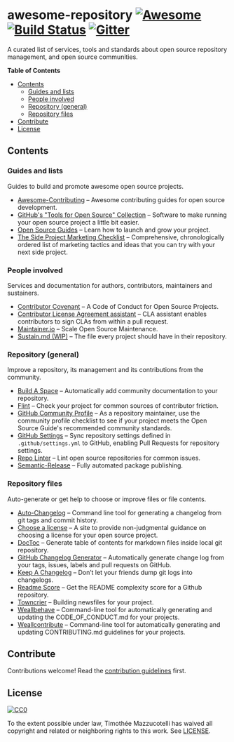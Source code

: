 # awesome-repository [![Awesome][awesome-badge]](https://github.com/sindresorhus/awesome) [![Build Status][travis-badge]](https://travis-ci.org/Pawamoy/awesome-repository) [![Gitter][gitter-badge]](https://gitter.im/Pawamoy/awesome-repository)

A curated list of services, tools and standards about open source repository
management, and open source communities.

<!-- START doctoc generated TOC please keep comment here to allow auto update -->
<!-- DON'T EDIT THIS SECTION, INSTEAD RE-RUN doctoc TO UPDATE -->
**Table of Contents**

- [Contents](#contents)
  - [Guides and lists](#guides-and-lists)
  - [People involved](#people-involved)
  - [Repository (general)](#repository-general)
  - [Repository files](#repository-files)
- [Contribute](#contribute)
- [License](#license)

<!-- END doctoc generated TOC please keep comment here to allow auto update -->

## Contents

### Guides and lists
Guides to build and promote awesome open source projects.

- [Awesome-Contributing](https://github.com/mntnr/awesome-contributing) –
  Awesome contributing guides for open source development.
- [GitHub's "Tools for Open Source" Collection](https://github.com/collections/tools-for-open-source) –
  Software to make running your open source project a little bit easier.
- [Open Source Guides](https://opensource.guide/) –
  Learn how to launch and grow your project.
- [The Side Project Marketing Checklist](https://github.com/karllhughes/side-project-marketing) –
  Comprehensive, chronologically ordered list of marketing tactics and ideas
  that you can try with your next side project.

### People involved
Services and documentation for authors, contributors, maintainers and sustainers.

- [Contributor Covenant](https://www.contributor-covenant.org/) –
  A Code of Conduct for Open Source Projects.
- [Contributor License Agreement assistant](https://github.com/cla-assistant/cla-assistant) –
  CLA assistant enables contributors to sign CLAs from within a pull request.
- [Maintainer.io](https://maintainer.io/) –
  Scale Open Source Maintenance.
- [Sustain.md (WIP)](https://github.com/sustainers/sustain.md) –
  The file every project should have in their repository.

### Repository (general)
Improve a repository, its management and its contributions from the community.

- [Build A Space](https://github.com/mntnr/build-a-space) –
  Automatically add community documentation to your repository.
- [Flint](https://github.com/pengwynn/flint) –
  Check your project for common sources of contributor friction.
- [GitHub Community Profile](https://help.github.com/articles/viewing-your-community-profile/) –
  As a repository maintainer, use the community profile checklist to see if your
  project meets the Open Source Guide's recommended community standards.
- [GitHub Settings](https://github.com/probot/settings) –
  Sync repository settings defined in `.github/settings.yml` to GitHub,
  enabling Pull Requests for repository settings.
- [Repo Linter](https://github.com/todogroup/repolinter) –
  Lint open source repositories for common issues.
- [Semantic-Release](https://github.com/semantic-release/semantic-release) –
  Fully automated package publishing.

### Repository files
Auto-generate or get help to choose or improve files or file contents.

- [Auto-Changelog](https://github.com/CookPete/auto-changelog) –
  Command line tool for generating a changelog from git tags and commit history.
- [Choose a license](https://choosealicense.com/) –
  A site to provide non-judgmental guidance on choosing a license for your
  open source project.
- [DocToc](https://github.com/thlorenz/doctoc) –
  Generate table of contents for markdown files inside local git repository.
- [GitHub Changelog Generator](https://github.com/skywinder/github-changelog-generator) –
  Automatically generate change log from your tags, issues, labels and pull requests on GitHub.
- [Keep A Changelog](http://keepachangelog.com/en/1.0.0/) –
  Don’t let your friends dump git logs into changelogs.
- [Readme Score](https://github.com/clayallsopp/readme-score) –
  Get the README complexity score for a Github repository.
- [Towncrier](https://github.com/hawkowl/towncrier) –
  Building newsfiles for your project.
- [Weallbehave](https://github.com/WeAllJS/weallbehave) –
  Command-line tool for automatically generating and updating the
  CODE_OF_CONDUCT.md for your projects.
- [Weallcontribute](https://github.com/WeAllJS/weallcontribute) –
  Command-line tool for automatically generating and updating CONTRIBUTING.md
  guidelines for your projects.

## Contribute
Contributions welcome! Read the [contribution guidelines](CONTRIBUTING.md) first.

## License
[![CC0](http://mirrors.creativecommons.org/presskit/buttons/88x31/svg/cc-zero.svg)](https://creativecommons.org/publicdomain/zero/1.0/)

To the extent possible under law, Timothée Mazzucotelli has waived all copyright
and related or neighboring rights to this work. See [LICENSE](LICENSE).

[awesome-badge]: https://cdn.rawgit.com/sindresorhus/awesome/d7305f38d29fed78fa85652e3a63e154dd8e8829/media/badge.svg
[gitter-badge]: https://badges.gitter.im/Pawamoy/awesome-repository.svg
[travis-badge]: https://api.travis-ci.org/Pawamoy/awesome-repository.svg?branch=master
